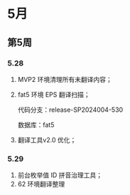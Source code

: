 # 5月

## 第5周

### 5.28

1. MVP2 环境清理所有未翻译内容；

2. fat5 环境 EPS 翻译扫描；

   代码分支：release-SP2024004-530

   数据库：fat5

3. 翻译工具v2.0 优化；

### 5.29

1. 前台枚举值 ID 拼音治理工具；
1. 62 环境翻译整理
